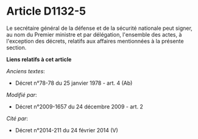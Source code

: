 # Article D1132-5

Le secrétaire général de la défense et de la sécurité nationale peut signer, au nom du Premier ministre et par délégation,
l'ensemble des actes, à l'exception des décrets, relatifs aux affaires mentionnées à la présente section.

**Liens relatifs à cet article**

_Anciens textes_:

  - Décret n°78-78 du 25 janvier 1978 - art. 4 (Ab)

_Modifié par_:

  - Décret n°2009-1657 du 24 décembre 2009 - art. 2

_Cité par_:

  - Décret n°2014-211 du 24 février 2014 (V)
